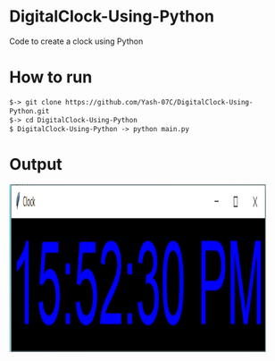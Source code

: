 # DigitalClock-Using-Python
Code to create a clock using Python
# How to run
```
$-> git clone https://github.com/Yash-07C/DigitalClock-Using-Python.git
$-> cd DigitalClock-Using-Python
$ DigitalClock-Using-Python -> python main.py
```
# Output
<img width="460" height="300" src="clock.png">

